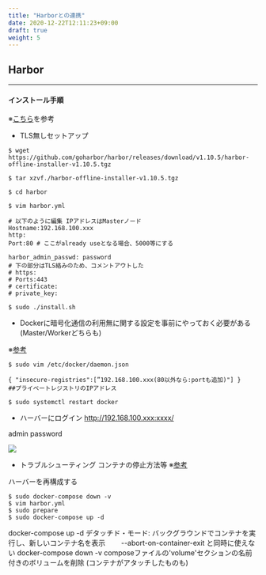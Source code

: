 ```yaml
---
title: "Harborとの連携"
date: 2020-12-22T12:11:23+09:00
draft: true
weight: 5
---
```


## Harbor
***
#### インストール手順
※[こちら](https://goharbor.io/docs/1.10/install-config/)を参考

* TLS無しセットアップ
```
$ wget https://github.com/goharbor/harbor/releases/download/v1.10.5/harbor-offline-installer-v1.10.5.tgz

$ tar xzvf./harbor-offline-installer-v1.10.5.tgz

$ cd harbor

$ vim harbor.yml

# 以下のように編集 IPアドレスはMasterノード
Hostname:192.168.100.xxx
http:
Port:80 # ここがalready useとなる場合、5000等にする

harbor_admin_passwd: password
# 下の部分はTLS絡みのため、コメントアウトした
# https:
# Ports:443
# certificate:
# private_key:

$ sudo ./install.sh
```

* Dockerに暗号化通信の利用無に関する設定を事前にやっておく必要がある (Master/Workerどちらも)

※[参考](https://www.itmedia.co.jp/enterprise/articles/1708/25/news014_2.html)

```
$ sudo vim /etc/docker/daemon.json

{ "insecure-registries":[”192.168.100.xxx(80以外なら:portも追加)"] }
##プライベートレジストリのIPアドレス

$ sudo systemctl restart docker
```
* ハーバーにログイン
http://192.168.100.xxx:xxxx/

admin
password

![](/images/harborlogin.PNG?height=400px)


* トラブルシューティング コンテナの停止方法等
※[参考](https://goharbor.io/docs/1.10/install-config/reconfigure-manage-lifecycle/)

ハーバーを再構成する
```
$ sudo docker-compose down -v
$ vim harbor.yml
$ sudo prepare
$ sudo docker-compose up -d
```

docker-compose up -d デタッチド・モード: バックグラウンドでコンテナを実行し、新しいコンテナ名を表示
                　　--abort-on-container-exit と同時に使えない
docker-compose down -v composeファイルの'volume'セクションの名前付きのボリュームを削除 (コンテナがアタッチしたものも)


##



